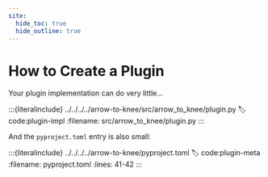 ```yaml
---
site:
  hide_toc: true
  hide_outline: true
---
```




# How to Create a Plugin

Your plugin implementation can do very little...

:::{literalinclude} ../../../../arrow-to-knee/src/arrow_to_knee/plugin.py
:label: code:plugin-impl
:filename: src/arrow_to_knee/plugin.py
:::

And the `pyproject.toml` entry is also small:

:::{literalinclude} ../../../../arrow-to-knee/pyproject.toml
:label: code:plugin-meta
:filename: pyproject.toml
:lines: 41-42
:::
